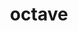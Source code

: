 ---
title: "octave"
layout: cache
categories: [package, v0.18]
meta: {"versions": ["7.1.0"], "compilers": ["gcc@=7.3.1"], "oss": ["amzn2"], "platforms": ["linux"], "targets": ["aarch64", "graviton2", "x86_64_v3", "x86_64_v4"], "stacks": ["aws-isc", "aws-isc-aarch64"], "num_specs": 4, "num_specs_by_stack": {"aws-isc": 2, "aws-isc-aarch64": 2}}
spec_details: [{"hash": "hewsy5xthgn4khvqyyqhusb47d4ogywh", "compiler": "gcc@=7.3.1", "versions": ["7.1.0"], "os": "amzn2", "platform": "linux", "target": "x86_64_v3", "variants": ["~arpack", "+bz2", "~curl", "~fftw", "~fltk", "~fontconfig", "~freetype", "~gl2ps", "~glpk", "~gnuplot", "~hdf5", "~jdk", "~llvm", "~magick", "~opengl", "~qhull", "~qrupdate", "~qscintilla", "~qt", "+readline", "~suitesparse", "~zlib"], "stacks": ["aws-isc"], "size": "-", "tarball": "https://binaries.spack.io/releases/v0.18/build_cache/linux-amzn2-x86_64_v3/gcc-7.3.1/octave-7.1.0/linux-amzn2-x86_64_v3-gcc-7.3.1-octave-7.1.0-hewsy5xthgn4khvqyyqhusb47d4ogywh.spack"}, {"hash": "whkpd6ycj53vbyb4vc5ue3vpnqspb2ak", "compiler": "gcc@=7.3.1", "versions": ["7.1.0"], "os": "amzn2", "platform": "linux", "target": "aarch64", "variants": ["~arpack", "+bz2", "~curl", "~fftw", "~fltk", "~fontconfig", "~freetype", "~gl2ps", "~glpk", "~gnuplot", "~hdf5", "~jdk", "~llvm", "~magick", "~opengl", "~qhull", "~qrupdate", "~qscintilla", "~qt", "+readline", "~suitesparse", "~zlib"], "stacks": ["aws-isc-aarch64"], "size": "-", "tarball": "https://binaries.spack.io/releases/v0.18/build_cache/linux-amzn2-aarch64/gcc-7.3.1/octave-7.1.0/linux-amzn2-aarch64-gcc-7.3.1-octave-7.1.0-whkpd6ycj53vbyb4vc5ue3vpnqspb2ak.spack"}, {"hash": "zxhiz47vqfidt6ylmku4oakhbtsk5mac", "compiler": "gcc@=7.3.1", "versions": ["7.1.0"], "os": "amzn2", "platform": "linux", "target": "graviton2", "variants": ["~arpack", "+bz2", "~curl", "~fftw", "~fltk", "~fontconfig", "~freetype", "~gl2ps", "~glpk", "~gnuplot", "~hdf5", "~jdk", "~llvm", "~magick", "~opengl", "~qhull", "~qrupdate", "~qscintilla", "~qt", "+readline", "~suitesparse", "~zlib"], "stacks": ["aws-isc-aarch64"], "size": "-", "tarball": "https://binaries.spack.io/releases/v0.18/build_cache/linux-amzn2-graviton2/gcc-7.3.1/octave-7.1.0/linux-amzn2-graviton2-gcc-7.3.1-octave-7.1.0-zxhiz47vqfidt6ylmku4oakhbtsk5mac.spack"}, {"hash": "3i6gqx7gbrj3snjgzzixw7aw5ttxye42", "compiler": "gcc@=7.3.1", "versions": ["7.1.0"], "os": "amzn2", "platform": "linux", "target": "x86_64_v4", "variants": ["~arpack", "+bz2", "~curl", "~fftw", "~fltk", "~fontconfig", "~freetype", "~gl2ps", "~glpk", "~gnuplot", "~hdf5", "~jdk", "~llvm", "~magick", "~opengl", "~qhull", "~qrupdate", "~qscintilla", "~qt", "+readline", "~suitesparse", "~zlib"], "stacks": ["aws-isc"], "size": "-", "tarball": "https://binaries.spack.io/releases/v0.18/build_cache/linux-amzn2-x86_64_v4/gcc-7.3.1/octave-7.1.0/linux-amzn2-x86_64_v4-gcc-7.3.1-octave-7.1.0-3i6gqx7gbrj3snjgzzixw7aw5ttxye42.spack"}]
---